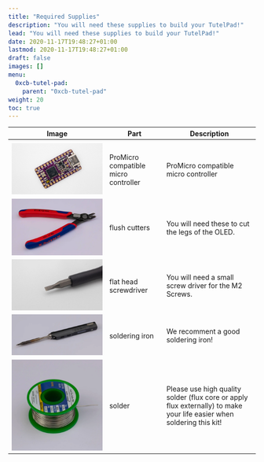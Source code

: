 ```yaml
---
title: "Required Supplies"
description: "You will need these supplies to build your TutelPad!"
lead: "You will need these supplies to build your TutelPad!"
date: 2020-11-17T19:48:27+01:00
lastmod: 2020-11-17T19:48:27+01:00
draft: false
images: []
menu:
  0xcb-tutel-pad:
    parent: "0xcb-tutel-pad"
weight: 20
toc: true
---
```


| Image                                  | Part                                 | Description                                                                                                           |
| -------------------------------------- | ------------------------------------ | --------------------------------------------------------------------------------------------------------------------- |
|                                        |                                      |                                                                                                                       |
| ![fpluto](pluto.jpg)                   | ProMicro compatible micro controller | ProMicro compatible micro controller                                                                                  | You will need to supply your own micro controller. You can use a ProMicro, Elite-C, Helios, Pluto or any other ProMicro compatible controller for this. |  |
| ![flush-cutters](flush-cutters.webp)   | flush cutters                        | You will need these to cut the legs of the OLED.                                                                      |
| ![flat-head](flat-head.jpg)            | flat head screwdriver                | You will need a small screw driver for the M2 Screws.                                                                 |
| ![soldering-iron](soldering-iron.webp) | soldering iron                       | We recomment a good soldering iron!                                                                                   |
| ![solder](solder.webp)                 | solder                               | Please use high quality solder (flux core or apply flux externally) to make your life easier when soldering this kit! |